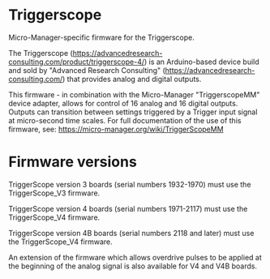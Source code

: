 # Triggerscope
Micro-Manager-specific firmware for the Triggerscope.

The Triggerscope (https://advancedresearch-consulting.com/product/triggerscope-4/) 
is an Arduino-based device build and sold by "Advanced Research Consulting" 
(https://advancedresearch-consulting.com/) that provides analog and digital outputs.  

This firmware - in combination with the Micro-Manager "TriggerscopeMM" device adapter, 
allows for control of 16 analog and 16 digital outputs.  Outputs can 
transition between settings triggered by a Trigger input 
signal at micro-second time scales.  For full documentation
of the use of this firmware, see: https://micro-manager.org/wiki/TriggerScopeMM

# Firmware versions
TriggerScope version 3 boards (serial numbers 1932-1970) must use the TriggerScope_V3 firmware.

TriggerScope version 4 boards (serial numbers 1971-2117) must use the TriggerScope_V4 firmware.

TriggerScope version 4B boards (serial numbers 2118 and later) must use the TriggerScope_V4 firmware.

An extension of the firmware which allows overdrive pulses to be applied at the beginning of the analog signal is also available for V4 and V4B boards.